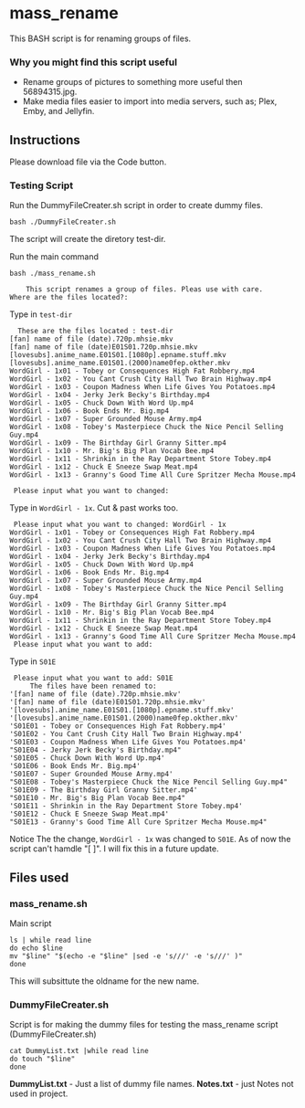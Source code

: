 # mass_rename
This BASH script is for renaming groups of files. 

### Why you might find this script useful
* Rename groups of pictures to something more useful then 56894315.jpg. 
* Make media files easier to import into media servers, such as; Plex, Emby, and Jellyfin.

## Instructions 
Please download file via the Code button. 

### Testing Script
Run the DummyFileCreater.sh script in order to create dummy files.
```
bash ./DummyFileCreater.sh
```
The script will create the diretory test-dir.

Run the main command
```
bash ./mass_rename.sh
```

```
	This script renames a group of files. Pleas use with care.
Where are the files located?:
```
Type in ```test-dir```
```
  These are the files located : test-dir
[fan] name of file (date).720p.mhsie.mkv
[fan] name of file (date)E01S01.720p.mhsie.mkv
[lovesubs].anime_name.E01S01.[1080p].epname.stuff.mkv
[lovesubs].anime_name.E01S01.(2000)name0fep.okther.mkv
WordGirl - 1x01 - Tobey or Consequences High Fat Robbery.mp4
WordGirl - 1x02 - You Cant Crush City Hall Two Brain Highway.mp4
WordGirl - 1x03 - Coupon Madness When Life Gives You Potatoes.mp4
WordGirl - 1x04 - Jerky Jerk Becky's Birthday.mp4
WordGirl - 1x05 - Chuck Down With Word Up.mp4
WordGirl - 1x06 - Book Ends Mr. Big.mp4
WordGirl - 1x07 - Super Grounded Mouse Army.mp4
WordGirl - 1x08 - Tobey's Masterpiece Chuck the Nice Pencil Selling Guy.mp4
WordGirl - 1x09 - The Birthday Girl Granny Sitter.mp4
WordGirl - 1x10 - Mr. Big's Big Plan Vocab Bee.mp4
WordGirl - 1x11 - Shrinkin in the Ray Department Store Tobey.mp4
WordGirl - 1x12 - Chuck E Sneeze Swap Meat.mp4
WordGirl - 1x13 - Granny's Good Time All Cure Spritzer Mecha Mouse.mp4

 Please input what you want to changed: 

```
Type in ```WordGirl - 1x```. Cut & past works too.
```
 Please input what you want to changed: WordGirl - 1x
WordGirl - 1x01 - Tobey or Consequences High Fat Robbery.mp4
WordGirl - 1x02 - You Cant Crush City Hall Two Brain Highway.mp4
WordGirl - 1x03 - Coupon Madness When Life Gives You Potatoes.mp4
WordGirl - 1x04 - Jerky Jerk Becky's Birthday.mp4
WordGirl - 1x05 - Chuck Down With Word Up.mp4
WordGirl - 1x06 - Book Ends Mr. Big.mp4
WordGirl - 1x07 - Super Grounded Mouse Army.mp4
WordGirl - 1x08 - Tobey's Masterpiece Chuck the Nice Pencil Selling Guy.mp4
WordGirl - 1x09 - The Birthday Girl Granny Sitter.mp4
WordGirl - 1x10 - Mr. Big's Big Plan Vocab Bee.mp4
WordGirl - 1x11 - Shrinkin in the Ray Department Store Tobey.mp4
WordGirl - 1x12 - Chuck E Sneeze Swap Meat.mp4
WordGirl - 1x13 - Granny's Good Time All Cure Spritzer Mecha Mouse.mp4
 Please input what you want to add: 
```
Type in ```S01E```
```
 Please input what you want to add: S01E
	 The files have been renamed to:
'[fan] name of file (date).720p.mhsie.mkv'
'[fan] name of file (date)E01S01.720p.mhsie.mkv'
'[lovesubs].anime_name.E01S01.[1080p].epname.stuff.mkv'
'[lovesubs].anime_name.E01S01.(2000)name0fep.okther.mkv'
'S01E01 - Tobey or Consequences High Fat Robbery.mp4'
'S01E02 - You Cant Crush City Hall Two Brain Highway.mp4'
'S01E03 - Coupon Madness When Life Gives You Potatoes.mp4'
"S01E04 - Jerky Jerk Becky's Birthday.mp4"
'S01E05 - Chuck Down With Word Up.mp4'
'S01E06 - Book Ends Mr. Big.mp4'
'S01E07 - Super Grounded Mouse Army.mp4'
"S01E08 - Tobey's Masterpiece Chuck the Nice Pencil Selling Guy.mp4"
'S01E09 - The Birthday Girl Granny Sitter.mp4'
"S01E10 - Mr. Big's Big Plan Vocab Bee.mp4"
'S01E11 - Shrinkin in the Ray Department Store Tobey.mp4'
'S01E12 - Chuck E Sneeze Swap Meat.mp4'
"S01E13 - Granny's Good Time All Cure Spritzer Mecha Mouse.mp4"
```
Notice The the change, ```WordGirl - 1x``` was changed to ```S01E```. As of now the script can't hamdle "[ ]". I will fix this in a future update.

## Files used
### mass_rename.sh
Main script
```
ls | while read line
do echo $line
mv "$line" "$(echo -e "$line" |sed -e 's///' -e 's///' )"
done
```
This will subsittute the oldname for the new name. 

### DummyFileCreater.sh 
Script is for making the dummy files for testing the mass_rename script (DummyFileCreater.sh)
```
cat DummyList.txt |while read line
do touch "$line"
done
```

__DummyList.txt__ - Just a list of dummy file names.
__Notes.txt__ - just Notes not used in project.
